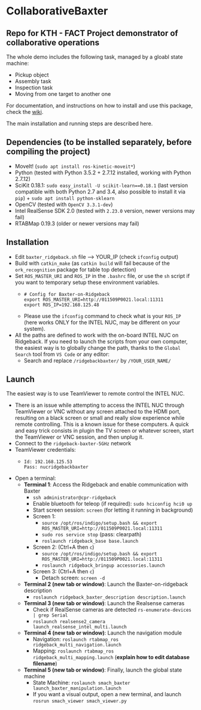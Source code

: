 # CollaborativeBaxter

## Repo for KTH - FACT Project demonstrator of collaborative operations

The whole demo includes the following task, managed by a gloabl state machine:

- Pickup object
- Assembly task
- Inspection task
- Moving from one target to another one

For documentation, and instructions on how to install and use this package, check the [wiki](https://github.com/thibs-sigma/CollaborativeBaxter/wiki).

The main installation and running steps are described here.

## Dependencies (to be installed separately, before compiling the project)

- MoveIt! (`sudo apt install ros-kinetic-moveit*`)
- Python (tested with Python 3.5.2 + 2.7.12 installed, working with Python 2.7.12)
- SciKit 0.18.1: `sudo easy_install -U scikit-learn==0.18.1` (last version compatible with both Python 2.7 and 3.4, also possible to install it via `pip`) + `sudo apt install python-sklearn`
- OpenCV (tested with `OpenCV 3.3.1-dev`)
- Intel RealSense SDK 2.0 (tested with `2.23.0` version, newer versions may fail)
- RTABMap 0.19.3 (older or newer versions may fail) 

## Installation

- Edit `baxter_ridgeback.sh` file --> YOUR_IP (check `ifconfig` output)
- Build with `catkin_make` (as `catkin build` will fail because of the `ork_recognition` package for table top detection)
- Set `ROS_MASTER_URI` and `ROS_IP` in the `.bashrc` file, or use the `sh` script if you want to temporary setup these environment variables.
  - ```
    # Config for Baxter-on-Ridgeback
    export ROS_MASTER_URI=http://011509P0021.local:11311
    export ROS_IP=192.168.125.48
    ```
  - Please use the `ifconfig` command to check what is your `ROS_IP` (here works ONLY for the INTEL NUC, may be different on your system).
- All the paths are defined to work with the on-board INTEL NUC on Ridgeback. If you need to launch the scripts from your own computer, the easiest way is to globally change the path, thanks to the `Global Search` tool from `VS Code` or any editor: 
  - Search and replace `/ridgebackbaxter/` by `/YOUR_USER_NAME/`

## Launch

The easiest way is to use TeamViewer to remote control the INTEL NUC.

  - There is an issue while attempting to access the INTEL NUC through TeamViewer or VNC without any screen attached to the HDMI port, resulting on a black screen or small and really slow experience while remote controlling. This is a known issue for these computers. A quick and easy trick consists in plugin the TV screen or whatever screen, start the TeamViewer or VNC session, and then unplug it.
  - Connect to the `ridgeback-baxter-5GHz` network
  - TeamViewer credentials:
    - ```
      Id: 192.168.125.53
      Pass: nucridgebackbaxter
      ```
  - Open a terminal:
    - **Terminal 1**: Access the Ridgeback and enable communication with Baxter 
      - `ssh administrator@cpr-ridgeback`
      - Enable bluetooth for teleop (if required): `sudo hciconfig hci0 up`
      - Start screen session: `screen` (for letting it running in background)
      - Screen 1:
        - `source /opt/ros/indigo/setup.bash && export ROS_MASTER_URI=http://011509P0021.local:11311`
        - `sudo ros service stop` (pass: clearpath)
        - `roslaunch ridgeback_base base.launch`
      - Screen 2: (Ctrl+A then `c`)
        - `source /opt/ros/indigo/setup.bash && export ROS_MASTER_URI=http://011509P0021.local:11311`
        - `roslaunch ridgeback_bringup accessories.launch`
      - Screen 3: (Ctrl+A then `c`)
        - Detach screen: `screen -d`
    - **Terminal 2 (new tab or window)**: Launch the Baxter-on-ridgeback description
      - `roslaunch ridgeback_baxter_description description.launch`
    - **Terminal 3 (new tab or window)**: Launch the Realsense cameras
      - Check if RealSense cameras are detected `rs-enumerate-devices | grep Serial`
      - `roslaunch realsense2_camera launch_realsense_intel_multi.launch`
    - **Terminal 4 (new tab or window)**: Launch the navigation module
      - Navigation: `roslaunch rtabmap_ros ridgeback_multi_navigation.launch`
      - Mapping: `roslaunch rtabmap_ros ridgeback_multi_mapping.launch` (**explain how to edit database filename**)
    - **Terminal 5 (new tab or window)**: Finally, launch the global state machine
      - State Machine: `roslaunch smach_baxter launch_baxter_manipulation.launch`
      - If you want a visual output, open a new terminal, and launch `rosrun smach_viewer smach_viewer.py`
